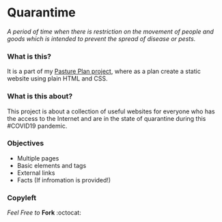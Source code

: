 # Quarantime 
_A period of time when there is restriction on the movement of people and goods which is intended to prevent the spread of disease or pests._

### What is this?
It is a part of my [Pasture Plan project](https://github.com/grgdhiraj/PasturePlan), where as a plan create a static website using plain HTML and CSS.

### What is this about?
This project is about a collection of useful websites for everyone who has the access to the Internet and are in the state of quarantine during this #COVID19 pandemic. 

### Objectives
 * Multiple pages
 * Basic elements and tags
 * External links
 * Facts (If infromation is provided!)

### Copyleft
_Feel Free to_ **Fork** :octocat: 
